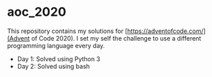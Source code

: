 # aoc_2020

This repository contains my solutions for [https://adventofcode.com/](Advent of Code 2020). I set my self the challenge to use a different programming language every day.

* Day 1: Solved using Python 3
* Day 2: Solved using bash
